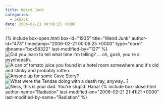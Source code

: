 ```yaml
---
title: Weird Junk
categories:
  - pkhack
date: 2006-02-21 00:06:25 +0000
---
```

{% include box-open.html box-id="1935" title="Weird Junk" author-id="473" timestamp="2006-02-21 00:06:25 +0000" type="norm" dbname="box58322" last-modified-by="127" %}
<img src = "http - //starmen.net/sprites/png/sprite01130.png" title ="Did you learn to tell what time I'm telling? ... oh, gosh, you're a psychopath."></img>  <img src = "http - //starmen.net/sprites/png/sprite01125.png" title ="A can of tomato juice you found in a hotel room somewhere and it's old and stinky and probably rotten."></img>  <img src = "http - //starmen.net/sprites/png/sprite01114.png" title="Anyone up for some Cave Story?"></img>  <img src = "http - //starmen.net/sprites/png/sprite01019.png" title="What were the Tendas doing with a death ray, anyway...?"></img>  <img src = "http - //starmen.net/sprites/png/sprite00245.png" title="Ness, this is your dad. You're stupid. Haha!"></img>
{% include box-close.html author-name="Radiation" last-modified-on="2006-02-21 21:41:21 +0000" last-modified-by-name="Radiation" %}
